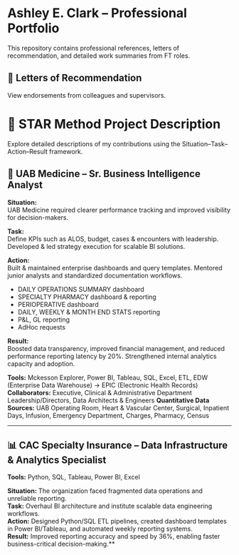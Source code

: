 # Ashley E. Clark – Professional Portfolio
This repository contains professional references, letters of recommendation, and detailed work summaries from FT roles.


## 📄 Letters of Recommendation
View endorsements from colleagues and supervisors.

# 🌟 STAR Method Project Description  
Explore detailed descriptions of my contributions using the Situation–Task–Action–Result framework.

## 🏥 UAB Medicine – Sr. Business Intelligence Analyst  

**Situation:**  
UAB Medicine required clearer performance tracking and improved visibility for decision-makers.

**Task:**  
Define KPIs such as ALOS, budget, cases & encounters with leadership. Developed & led strategy execution for scalable BI solutions.

**Action:**  
Built & maintained enterprise dashboards and query templates. Mentored junior analysts and standardized documentation workflows.  
- DAILY OPERATIONS SUMMARY dashboard  
- SPECIALTY PHARMACY dashboard & reporting  
- PERIOPERATIVE dashboard  
- DAILY, WEEKLY & MONTH END STATS reporting  
- P&L, GL reporting  
- AdHoc requests

**Result:**  
Boosted data transparency, improved financial management, and reduced performance reporting latency by 20%. Strengthened internal analytics capacity and adoption.



**Tools:** Mckesson Explorer, Power BI, Tableau, SQL, Excel, ETL, EDW (Enterprise Data Warehouse) → EPIC (Electronic Health Records)
**Collaborators:** Executive, Clinical & Administrative Department Leadership/Directors, Data Architects & Engineers
**Quantitative Data Sources:** UAB Operating Room, Heart & Vascular Center, Surgical, Inpatient Days, Infusion, Emergency Department, Charges, Pharmacy, Census



---

## 📊 CAC Specialty Insurance – Data Infrastructure & Analytics Specialist  
**Tools:** Python, SQL, Tableau, Power BI, Excel  

**Situation:** The organization faced fragmented data operations and unreliable reporting.  
**Task:** Overhaul BI architecture and institute scalable data engineering workflows.  
**Action:** Designed Python/SQL ETL pipelines, created dashboard templates in Power BI/Tableau, and automated weekly reporting systems.  
**Result:** Improved reporting accuracy and speed by 36%, enabling faster business-critical decision-making.**
